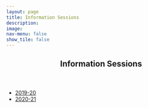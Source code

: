 ```yaml
---
layout: page
title: Information Sessions
description: 
image: 
nav-menu: false
show_tile: false
---
```


<!-- Main -->
<div id="main" class="alt">

<!-- One -->
<section id="one">
	<div class="inner">
		<header class="major">
			<h1>Information Sessions</h1>
		</header>

<!-- Content -->
<ul>
	<li><a href="https://epdampiitb.github.io/p/kaleidoscope/infosesh/2019.html">2019-20</a></li>
	<li><a href="https://epdampiitb.github.io/p/kaleidoscope/infosesh/2020.html">2020-21</a></li>
</ul>
